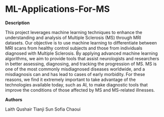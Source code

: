 # ML-Applications-For-MS

**Description**

This project leverages machine learning techniques to enhance the understanding and analysis of Multiple Sclerosis (MS) through MRI datasets. Our objective is to use machine learning to differentiate between MRI scans from healthy control subjects and those from individuals diagnosed with Multiple Sclerosis. By applying advanced machine learning algorithms, we aim to provide tools that assist neurologists and researchers in better assessing, diagnosing, and tracking the progression of MS. MS is one of the most commonly misdiagnosed diseases worldwide, and a misdiagnosis can and has lead to cases of early morbidity. For these reasons, we find it extremely important to take advantage of the technologies available today, such as AI, to make diagnostic tools that improve the conditions of those affected by MS and MS-related illnesses.

**Authors**

Laith Qushair
Tianji Sun
Sofia Chaoui
